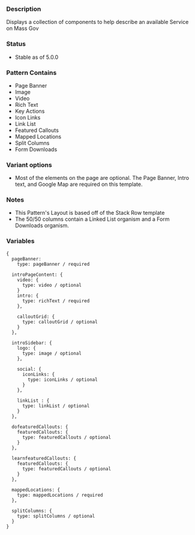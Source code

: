 ### Description
Displays a collection of components to help describe an available Service on Mass Gov

### Status
* Stable as of 5.0.0

### Pattern Contains
* Page Banner 
* Image 
* Video 
* Rich Text 
* Key Actions 
* Icon Links 
* Link List 
* Featured Callouts
* Mapped Locations 
* Split Columns 
* Form Downloads 


### Variant options
* Most of the elements on the page are optional.  The Page Banner, Intro text, and Google Map are required on this template.


### Notes
* This Pattern's Layout is based off of the Stack Row template
* The 50/50 columns contain a Linked List organism and a Form Downloads organism.

### Variables
~~~
{
  pageBanner: 
    type: pageBanner / required

  introPageContent: {
    video: {
      type: video / optional
    }
    intro: {
      type: richText / required
    },

    calloutGrid: {
      type: calloutGrid / optional
    }
  },

  introSidebar: {
    logo: {
      type: image / optional
    },

    social: {
      iconLinks: {
        type: iconLinks / optional
      }
    },

    linkList : {
      type: linkList / optional
    }
  },

  dofeaturedCallouts: {
    featuredCallouts: {
      type: featuredCallouts / optional
    }
  },

  learnfeaturedCallouts: {
    featuredCallouts: {
      type: featuredCallouts / optional
    }
  },

  mappedLocations: {
    type: mappedLocations / required
  },

  splitColumns: {
    type: splitColumns / optional
  }
}
~~~
